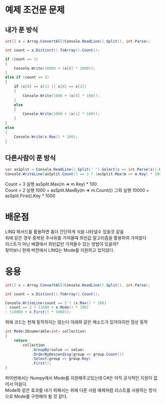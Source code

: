 # 예제 조건문 문제

## 내가 푼 방식
``` cs
int[] x = Array.ConvertAll(Console.ReadLine().Split(), int.Parse);

int count = x.Distinct().ToArray().Count();

if (count == 1)
{
    Console.Write(10000 + (x[0] * 1000));
}
else if (count == 2)
{
    if (x[0] == x[1] || x[0] == x[2])
    {
        Console.Write(1000 + (x[0] * 100));
    }
    else 
    {
        Console.Write(1000 + (x[1] * 100));
    }
}
else
{
    Console.Write(x.Max() * 100);
}
```

## 다른사람이 푼 방식
``` cs
var asSplit = Console.ReadLine().Split(' ').Select(s => int.Parse(s)).GroupBy(g => g);
Console.WriteLine(asSplit.Count() == 3 ? (asSplit.Max(m => m.Key) * 100) : asSplit.Count() == 2 ? (1000 + asSplit.MaxBy(m => m.Count()).Key * 100) : (10000 + asSplit.First().Key * 1000));
```
Count = 3 실행 asSplit.Max(m => m.Key) * 100  
Count = 2 실행 1000 + asSplit.MaxBy(m => m.Count())
그외 실행 10000 + asSplit.First().Key * 1000  


# 배운점
LINQ 메서드를 활용하면 좀더 간단하게 식을 나타낼수 있을것 같음  
위에 같은 경우 중복된 주사위를 가져올때 최빈값 알고리즘을 활용하여 가져왔다  
리스트가 아닌 배열에서 최빈값만 가져올수 있는 방법이 있을까?  
찾아보니 현재 버전에서 LINQ는 Mode를 지원하고 있지않다.  

# 응용
```cs
int[] x = Array.ConvertAll(Console.ReadLine().Split(), int.Parse);

int count = x.Distinct().ToArray().Count();

Console.WriteLine(count == 3 ? (x.Max() * 100) 
: count == 2 ? (1000 + x.Mode() * 100) 
: (10000 + x.First() * 1000));
```

위에 코드는 현재 동작하지는 않는다 아래와 같은 메소드가 있어야지만 정상 동작  
```cs
int Mode(IEnumerable<int> collection)
{
    return
        collection
            .GroupBy(value => value)
            .OrderByDescending(group => group.Count())
            .Select(group => group.Key)
            .First();
}
```
파이썬에서는 Numpy에서 Mode를 지원해주고있는데 C#은 아직 공식적인 지원이 없어서 아쉽다.  
Mode와 같은 효과를 내기 위해서는 위에 다른 사람 예제처럼 리스트를 사용하는 방식으로 Mode를 구현해야 될 것 같다.


